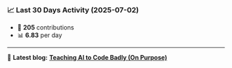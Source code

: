 <!--START_STATS-->
### 📈 Last 30 Days Activity (2025-07-02)  
- 🧮 **205** contributions  
- 📊 **6.83** per day
---
📝 **Latest blog:** [**Teaching AI to Code Badly (On Purpose)**](https://andriak.com/blog/badly-trained-ai)
<!--END_STATS-->
